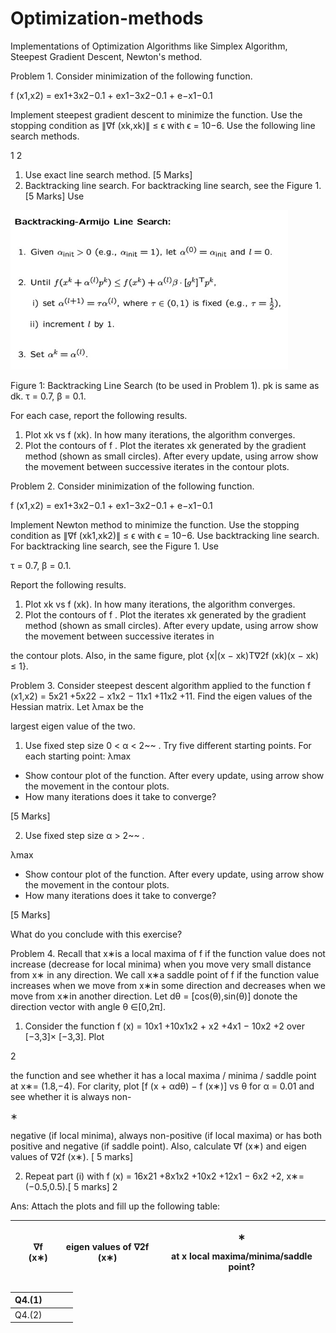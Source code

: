 ﻿# Optimization-methods
Implementations of Optimization Algorithms like Simplex Algorithm, Steepest Gradient Descent, Newton's method.

Problem 1. Consider minimization of the following function.

f (x1,x2) = ex1+3x2−0.1 + ex1−3x2−0.1 + e−x1−0.1

Implement steepest gradient descent to minimize the function. Use the stopping condition as ∥∇f (xk,xk)∥ ≤ ϵ with ϵ = 10−6. Use the following line search methods.

1 2

1. Use exact line search method. [5 Marks]
1. Backtracking line search. For backtracking line search, see the Figure 1. [5 Marks] Use

![](Aspose.Words.82336299-d555-4043-87df-dee95e49e1e5.001.jpeg)

Figure 1: Backtracking Line Search (to be used in Problem 1). pk is same as dk. τ = 0.7, β = 0.1.

For each case, report the following results.

1. Plot xk vs f (xk). In how many iterations, the algorithm converges.
1. Plot the contours of f . Plot the iterates xk generated by the gradient method (shown as small circles). After every update, using arrow show the movement between successive iterates in the contour plots.

Problem 2. Consider minimization of the following function.

f (x1,x2) = ex1+3x2−0.1 + ex1−3x2−0.1 + e−x1−0.1

Implement Newton method to minimize the function. Use the stopping condition as ∥∇f (xk1,xk2)∥ ≤ ϵ with ϵ = 10−6. Use backtracking line search. For backtracking line search, see the Figure 1. Use

τ = 0.7, β = 0.1.

Report the following results.

1. Plot xk vs f (xk). In how many iterations, the algorithm converges.
2. Plot the contours of f . Plot the iterates xk generated by the gradient method (shown as small circles). After every update, using arrow show the movement between successive iterates in

the contour plots. Also, in the same figure, plot {x|(x − xk)T∇2f (xk)(x − xk) ≤ 1}.

Problem 3. Consider steepest descent algorithm applied to the function f (x1,x2) = 5x21 +5x22 − x1x2 − 11x1 +11x2 +11. Find the eigen values of the Hessian matrix. Let λmax be the

largest eigen value of the two.

1. Use fixed step size 0 < α < 2~~ . Try five different starting points. For each starting point: λmax
- Show contour plot of the function. After every update, using arrow show the movement in the contour plots.
- How many iterations does it take to converge?

[5 Marks]

2. Use fixed step size α > 2~~ .

λmax

- Show contour plot of the function. After every update, using arrow show the movement in the contour plots.
- How many iterations does it take to converge?

[5 Marks]

What do you conclude with this exercise?

Problem 4. Recall that x∗is a local maxima of f if the function value does not increase (decrease for local minima) when you move very small distance from x∗ in any direction. We call x∗a saddle point of f if the function value increases when we move from x∗in some direction and decreases when we move from x∗in another direction. Let dθ = [cos(θ),sin(θ)] donote the direction vector with angle θ ∈[0,2π].

1. Consider the function f (x) = 10x1 +10x1x2 + x2 +4x1 − 10x2 +2 over [−3,3]× [−3,3]. Plot

2

the function and see whether it has a local maxima / minima / saddle point at x∗= (1.8,−4). For clarity, plot [f (x + αdθ) − f (x∗)] vs θ for α = 0.01 and see whether it is always non-

∗

negative (if local minima), always non-positive (if local maxima) or has both positive and negative (if saddle point). Also, calculate ∇f (x∗) and eigen values of ∇2f (x∗). [ 5 marks]

2. Repeat part (i) with f (x) = 16x21 +8x1x2 +10x2 +12x1 − 6x2 +2, x∗= (−0.5,0.5).[ 5 marks] 2

Ans: Attach the plots and fill up the following table:



||∇f (x∗)|eigen values of ∇2f (x∗)|<p>∗</p><p>at x local maxima/minima/saddle point?</p>|
| :- | - | - | - |

|Q4.(1)||||
| - | :- | :- | :- |
|Q4.(2)||||

